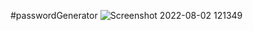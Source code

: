 #passwordGenerator ![Screenshot 2022-08-02 121349](https://user-images.githubusercontent.com/70481952/182309358-705817a9-4e76-4f34-9965-86719c8e5df3.jpg)
